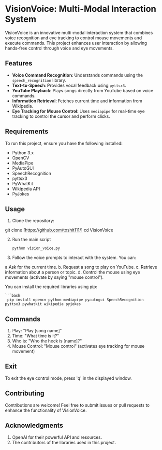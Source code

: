 # VisionVoice: Multi-Modal Interaction System

VisionVoice is an innovative multi-modal interaction system that combines voice recognition and eye tracking to control mouse movements and execute commands. This project enhances user interaction by allowing hands-free control through voice and eye movements.

## Features

- **Voice Command Recognition**: Understands commands using the `speech_recognition` library.
- **Text-to-Speech**: Provides vocal feedback using `pyttsx3`.
- **YouTube Playback**: Plays songs directly from YouTube based on voice commands.
- **Information Retrieval**: Fetches current time and information from Wikipedia.
- **Eye Tracking for Mouse Control**: Uses `mediapipe` for real-time eye tracking to control the cursor and perform clicks.

## Requirements

To run this project, ensure you have the following installed:

- Python 3.x
- OpenCV
- MediaPipe
- PyAutoGUI
- SpeechRecognition
- pyttsx3
- PyWhatKit
- Wikipedia API
- PyJokes


## Usage
1. Clone the repository:

git clone [https://github.com/toshit111/]
cd VisionVoice

2. Run the main script
   ```bash
   python vision_voice.py
   
3. Follow the voice prompts to interact with the system. You can:

a.Ask for the current time.
b. Request a song to play on YouTube.
c. Retrieve information about a person or topic.
d. Control the mouse using eye movements (activate by saying "mouse control").

You can install the required libraries using pip:

    ```bash
     pip install opencv-python mediapipe pyautogui SpeechRecognition pyttsx3 pywhatkit wikipedia pyjokes

## Commands
1. Play: "Play [song name]"
2. Time: "What time is it?"
3. Who is: "Who the heck is [name]?"
4. Mouse Control: "Mouse control" (activates eye tracking for mouse movement)

## Exit
To exit the eye control mode, press 'q' in the displayed window.

## Contributing
Contributions are welcome! Feel free to submit issues or pull requests to enhance the functionality of VisionVoice.

## Acknowledgments
1. OpenAI for their powerful API and resources.
2. The contributors of the libraries used in this project.

